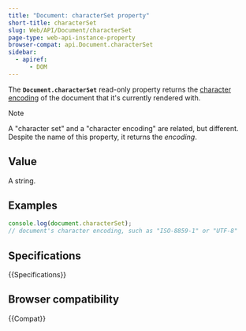 ```yaml
---
title: "Document: characterSet property"
short-title: characterSet
slug: Web/API/Document/characterSet
page-type: web-api-instance-property
browser-compat: api.Document.characterSet
sidebar:
  - apiref:
      - DOM
---
```


The **`Document.characterSet`**
read-only property returns the [character encoding](/en-US/docs/Glossary/Character_encoding) of the
document that it's currently rendered with.

> [!NOTE]
> A "character set" and a "character encoding" are related, but different. Despite the
> name of this property, it returns the _encoding_.

## Value

A string.

## Examples

```js
console.log(document.characterSet);
// document's character encoding, such as "ISO-8859-1" or "UTF-8"
```

## Specifications

{{Specifications}}

## Browser compatibility

{{Compat}}
